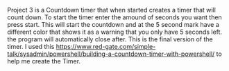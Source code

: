 Project 3 is a Countdown timer that when started creates a timer that will count down. To start the timer enter the amound of seconds you want then press start. This will start the countdown and at the 5 second mark have a different color that shows it as a warning that you only have 5 seconds left. the program will automatically close after. This is the final version of the timer.
I used this https://www.red-gate.com/simple-talk/sysadmin/powershell/building-a-countdown-timer-with-powershell/ to help me create the Timer.